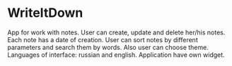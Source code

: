 # WriteItDown
App for work with notes. User can create, update and delete her/his notes. Each note has a date of creation. User can sort notes by different parameters and search them by words. Also user can choose theme. Languages of interface: russian and english. Application have own widget.
